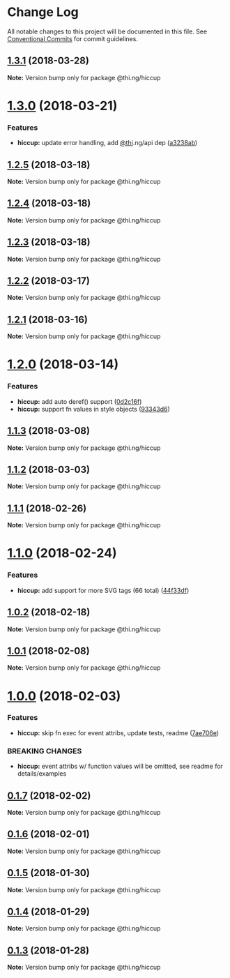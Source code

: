 # Change Log

All notable changes to this project will be documented in this file.
See [Conventional Commits](https://conventionalcommits.org) for commit guidelines.

<a name="1.3.1"></a>
## [1.3.1](https://github.com/thi-ng/umbrella/compare/@thi.ng/hiccup@1.3.0...@thi.ng/hiccup@1.3.1) (2018-03-28)




**Note:** Version bump only for package @thi.ng/hiccup

<a name="1.3.0"></a>
# [1.3.0](https://github.com/thi-ng/umbrella/compare/@thi.ng/hiccup@1.2.5...@thi.ng/hiccup@1.3.0) (2018-03-21)


### Features

* **hiccup:** update error handling, add [@thi](https://github.com/thi).ng/api dep ([a3238ab](https://github.com/thi-ng/umbrella/commit/a3238ab))




<a name="1.2.5"></a>
## [1.2.5](https://github.com/thi-ng/umbrella/compare/@thi.ng/hiccup@1.2.4...@thi.ng/hiccup@1.2.5) (2018-03-18)




**Note:** Version bump only for package @thi.ng/hiccup

<a name="1.2.4"></a>
## [1.2.4](https://github.com/thi-ng/umbrella/compare/@thi.ng/hiccup@1.2.3...@thi.ng/hiccup@1.2.4) (2018-03-18)




**Note:** Version bump only for package @thi.ng/hiccup

<a name="1.2.3"></a>
## [1.2.3](https://github.com/thi-ng/umbrella/compare/@thi.ng/hiccup@1.2.2...@thi.ng/hiccup@1.2.3) (2018-03-18)




**Note:** Version bump only for package @thi.ng/hiccup

<a name="1.2.2"></a>
## [1.2.2](https://github.com/thi-ng/umbrella/compare/@thi.ng/hiccup@1.2.1...@thi.ng/hiccup@1.2.2) (2018-03-17)




**Note:** Version bump only for package @thi.ng/hiccup

<a name="1.2.1"></a>
## [1.2.1](https://github.com/thi-ng/umbrella/compare/@thi.ng/hiccup@1.2.0...@thi.ng/hiccup@1.2.1) (2018-03-16)




**Note:** Version bump only for package @thi.ng/hiccup

<a name="1.2.0"></a>
# [1.2.0](https://github.com/thi-ng/umbrella/compare/@thi.ng/hiccup@1.1.3...@thi.ng/hiccup@1.2.0) (2018-03-14)


### Features

* **hiccup:** add auto deref() support ([0d2c16f](https://github.com/thi-ng/umbrella/commit/0d2c16f))
* **hiccup:** support fn values in style objects ([93343d6](https://github.com/thi-ng/umbrella/commit/93343d6))




<a name="1.1.3"></a>
## [1.1.3](https://github.com/thi-ng/umbrella/compare/@thi.ng/hiccup@1.1.2...@thi.ng/hiccup@1.1.3) (2018-03-08)




**Note:** Version bump only for package @thi.ng/hiccup

<a name="1.1.2"></a>
## [1.1.2](https://github.com/thi-ng/umbrella/compare/@thi.ng/hiccup@1.1.1...@thi.ng/hiccup@1.1.2) (2018-03-03)




**Note:** Version bump only for package @thi.ng/hiccup

<a name="1.1.1"></a>
## [1.1.1](https://github.com/thi-ng/umbrella/compare/@thi.ng/hiccup@1.1.0...@thi.ng/hiccup@1.1.1) (2018-02-26)




**Note:** Version bump only for package @thi.ng/hiccup

<a name="1.1.0"></a>
# [1.1.0](https://github.com/thi-ng/umbrella/compare/@thi.ng/hiccup@1.0.2...@thi.ng/hiccup@1.1.0) (2018-02-24)


### Features

* **hiccup:** add support for more SVG tags (66 total) ([44f33df](https://github.com/thi-ng/umbrella/commit/44f33df))




<a name="1.0.2"></a>
## [1.0.2](https://github.com/thi-ng/umbrella/compare/@thi.ng/hiccup@1.0.1...@thi.ng/hiccup@1.0.2) (2018-02-18)




**Note:** Version bump only for package @thi.ng/hiccup

<a name="1.0.1"></a>
## [1.0.1](https://github.com/thi-ng/umbrella/compare/@thi.ng/hiccup@1.0.0...@thi.ng/hiccup@1.0.1) (2018-02-08)




**Note:** Version bump only for package @thi.ng/hiccup

<a name="1.0.0"></a>
# [1.0.0](https://github.com/thi-ng/umbrella/compare/@thi.ng/hiccup@0.1.7...@thi.ng/hiccup@1.0.0) (2018-02-03)


### Features

* **hiccup:** skip fn exec for event attribs, update tests, readme ([7ae706e](https://github.com/thi-ng/umbrella/commit/7ae706e))


### BREAKING CHANGES

* **hiccup:** event attribs w/ function values will be omitted, see readme for details/examples




<a name="0.1.7"></a>
## [0.1.7](https://github.com/thi-ng/umbrella/compare/@thi.ng/hiccup@0.1.6...@thi.ng/hiccup@0.1.7) (2018-02-02)




**Note:** Version bump only for package @thi.ng/hiccup

<a name="0.1.6"></a>
## [0.1.6](https://github.com/thi-ng/umbrella/compare/@thi.ng/hiccup@0.1.5...@thi.ng/hiccup@0.1.6) (2018-02-01)




**Note:** Version bump only for package @thi.ng/hiccup

<a name="0.1.5"></a>
## [0.1.5](https://github.com/thi-ng/umbrella/compare/@thi.ng/hiccup@0.1.4...@thi.ng/hiccup@0.1.5) (2018-01-30)




**Note:** Version bump only for package @thi.ng/hiccup

<a name="0.1.4"></a>
## [0.1.4](https://github.com/thi-ng/umbrella/compare/@thi.ng/hiccup@0.1.3...@thi.ng/hiccup@0.1.4) (2018-01-29)




**Note:** Version bump only for package @thi.ng/hiccup

<a name="0.1.3"></a>
## [0.1.3](https://github.com/thi-ng/umbrella/compare/@thi.ng/hiccup@0.1.2...@thi.ng/hiccup@0.1.3) (2018-01-28)




**Note:** Version bump only for package @thi.ng/hiccup
